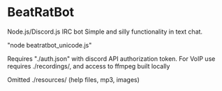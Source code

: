 # BeatRatBot
Node.js/Discord.js IRC bot
Simple and silly functionality in text chat.

"node beatratbot_unicode.js"

Requires "./auth.json" with discord API authorization token.
For VoIP use requires ./recordings/, and access to ffmpeg built locally

Omitted ./resources/ (help files, mp3, images)
